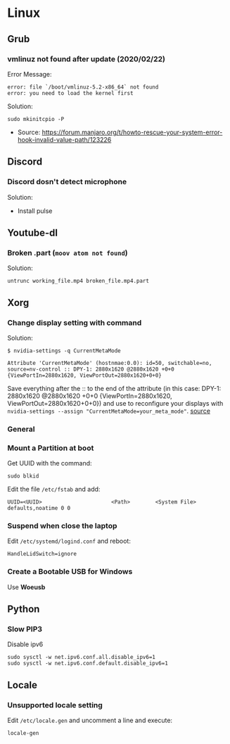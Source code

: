 # Linux

## Grub
### vmlinuz not found after update (2020/02/22)
Error Message:
```
error: file `/boot/vmlinuz-5.2-x86_64` not found
error: you need to load the kernel first
```
Solution:
```
sudo mkinitcpio -P
```
- Source: https://forum.manjaro.org/t/howto-rescue-your-system-error-hook-invalid-value-path/123226

## Discord
### Discord dosn't detect microphone
Solution:
- Install pulse

## Youtube-dl
### Broken .part (`moov atom not found`)
Solution:
```
untrunc working_file.mp4 broken_file.mp4.part
```

## Xorg
### Change display setting with command
Solution:
```
$ nvidia-settings -q CurrentMetaMode

Attribute 'CurrentMetaMode' (hostnmae:0.0): id=50, switchable=no, source=nv-control :: DPY-1: 2880x1620 @2880x1620 +0+0 {ViewPortIn=2880x1620, ViewPortOut=2880x1620+0+0}
```
Save everything after the :: to the end of the attribute (in this case: DPY-1: 2880x1620 @2880x1620 +0+0 {ViewPortIn=2880x1620, ViewPortOut=2880x1620+0+0}) and use to reconfigure your displays with `nvidia-settings --assign "CurrentMetaMode=your_meta_mode"`.
[source](https://wiki.archlinux.org/index.php/NVIDIA#Using_nvidia-settings)

### General
### Mount a Partition at boot
Get UUID with the command:
```
sudo blkid
```
Edit the file `/etc/fstab` and add:
```
UUID=<UUID>                      <Path>        <System File>   defaults,noatime 0 0
```

### Suspend when close the laptop
Edit `/etc/systemd/logind.conf` and reboot:
```
HandleLidSwitch=ignore
```

### Create a Bootable USB for Windows
Use **Woeusb**

## Python
### Slow PIP3
Disable ipv6
```
sudo sysctl -w net.ipv6.conf.all.disable_ipv6=1
sudo sysctl -w net.ipv6.conf.default.disable_ipv6=1
```

## Locale
### Unsupported locale setting
Edit `/etc/locale.gen` and uncomment a line
and execute:
```
locale-gen
```
